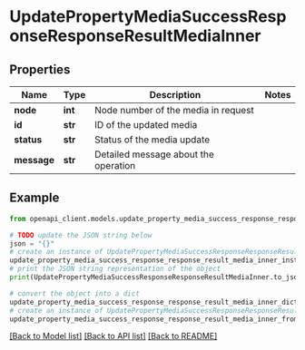 # UpdatePropertyMediaSuccessResponseResponseResultMediaInner


## Properties

Name | Type | Description | Notes
------------ | ------------- | ------------- | -------------
**node** | **int** | Node number of the media in request | 
**id** | **str** | ID of the updated media | 
**status** | **str** | Status of the media update | 
**message** | **str** | Detailed message about the operation | 

## Example

```python
from openapi_client.models.update_property_media_success_response_response_result_media_inner import UpdatePropertyMediaSuccessResponseResponseResultMediaInner

# TODO update the JSON string below
json = "{}"
# create an instance of UpdatePropertyMediaSuccessResponseResponseResultMediaInner from a JSON string
update_property_media_success_response_response_result_media_inner_instance = UpdatePropertyMediaSuccessResponseResponseResultMediaInner.from_json(json)
# print the JSON string representation of the object
print(UpdatePropertyMediaSuccessResponseResponseResultMediaInner.to_json())

# convert the object into a dict
update_property_media_success_response_response_result_media_inner_dict = update_property_media_success_response_response_result_media_inner_instance.to_dict()
# create an instance of UpdatePropertyMediaSuccessResponseResponseResultMediaInner from a dict
update_property_media_success_response_response_result_media_inner_from_dict = UpdatePropertyMediaSuccessResponseResponseResultMediaInner.from_dict(update_property_media_success_response_response_result_media_inner_dict)
```
[[Back to Model list]](../README.md#documentation-for-models) [[Back to API list]](../README.md#documentation-for-api-endpoints) [[Back to README]](../README.md)


